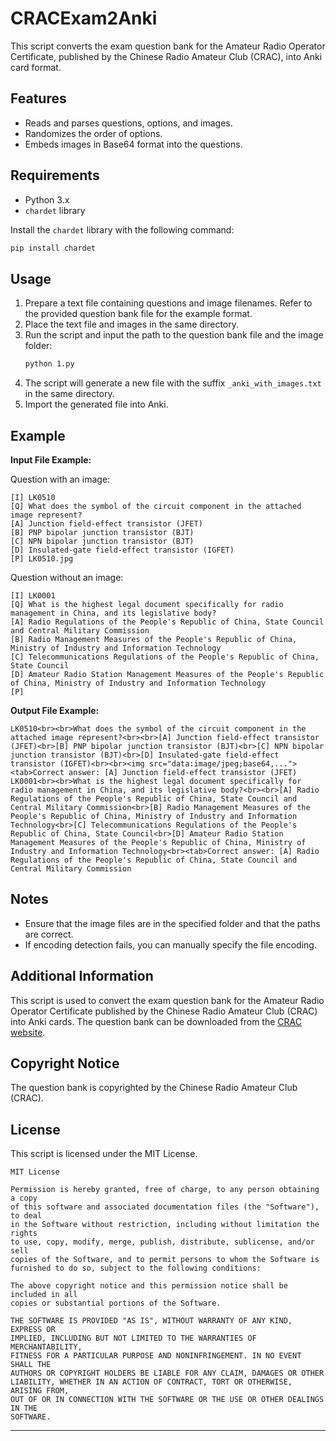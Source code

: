 
# CRACExam2Anki

This script converts the exam question bank for the Amateur Radio Operator Certificate, published by the Chinese Radio Amateur Club (CRAC), into Anki card format.

## Features

- Reads and parses questions, options, and images.
- Randomizes the order of options.
- Embeds images in Base64 format into the questions.

## Requirements

- Python 3.x
- `chardet` library

Install the `chardet` library with the following command:
```sh
pip install chardet
```

## Usage

1. Prepare a text file containing questions and image filenames. Refer to the provided question bank file for the example format.
2. Place the text file and images in the same directory.
3. Run the script and input the path to the question bank file and the image folder:
    ```sh
    python 1.py
    ```
4. The script will generate a new file with the suffix `_anki_with_images.txt` in the same directory.
5. Import the generated file into Anki.

## Example

**Input File Example:**

Question with an image:
```
[I] LK0510
[Q] What does the symbol of the circuit component in the attached image represent?
[A] Junction field-effect transistor (JFET)
[B] PNP bipolar junction transistor (BJT)
[C] NPN bipolar junction transistor (BJT)
[D] Insulated-gate field-effect transistor (IGFET)
[P] LK0510.jpg
```

Question without an image:
```
[I] LK0001
[Q] What is the highest legal document specifically for radio management in China, and its legislative body?
[A] Radio Regulations of the People's Republic of China, State Council and Central Military Commission
[B] Radio Management Measures of the People's Republic of China, Ministry of Industry and Information Technology
[C] Telecommunications Regulations of the People's Republic of China, State Council
[D] Amateur Radio Station Management Measures of the People's Republic of China, Ministry of Industry and Information Technology
[P]
```

**Output File Example:**
```
LK0510<br><br>What does the symbol of the circuit component in the attached image represent?<br><br>[A] Junction field-effect transistor (JFET)<br>[B] PNP bipolar junction transistor (BJT)<br>[C] NPN bipolar junction transistor (BJT)<br>[D] Insulated-gate field-effect transistor (IGFET)<br><br><img src="data:image/jpeg;base64,..."><tab>Correct answer: [A] Junction field-effect transistor (JFET)
LK0001<br><br>What is the highest legal document specifically for radio management in China, and its legislative body?<br><br>[A] Radio Regulations of the People's Republic of China, State Council and Central Military Commission<br>[B] Radio Management Measures of the People's Republic of China, Ministry of Industry and Information Technology<br>[C] Telecommunications Regulations of the People's Republic of China, State Council<br>[D] Amateur Radio Station Management Measures of the People's Republic of China, Ministry of Industry and Information Technology<br><tab>Correct answer: [A] Radio Regulations of the People's Republic of China, State Council and Central Military Commission
```

## Notes

- Ensure that the image files are in the specified folder and that the paths are correct.
- If encoding detection fails, you can manually specify the file encoding.

## Additional Information

This script is used to convert the exam question bank for the Amateur Radio Operator Certificate published by the Chinese Radio Amateur Club (CRAC) into Anki cards. The question bank can be downloaded from the [CRAC website](http://www.crac.org.cn/News/Detail?ID=3dbd1bc7f36443958e1872234f42464f).

## Copyright Notice

The question bank is copyrighted by the Chinese Radio Amateur Club (CRAC).

## License

This script is licensed under the MIT License.

```
MIT License

Permission is hereby granted, free of charge, to any person obtaining a copy
of this software and associated documentation files (the "Software"), to deal
in the Software without restriction, including without limitation the rights
to use, copy, modify, merge, publish, distribute, sublicense, and/or sell
copies of the Software, and to permit persons to whom the Software is
furnished to do so, subject to the following conditions:

The above copyright notice and this permission notice shall be included in all
copies or substantial portions of the Software.

THE SOFTWARE IS PROVIDED "AS IS", WITHOUT WARRANTY OF ANY KIND, EXPRESS OR
IMPLIED, INCLUDING BUT NOT LIMITED TO THE WARRANTIES OF MERCHANTABILITY,
FITNESS FOR A PARTICULAR PURPOSE AND NONINFRINGEMENT. IN NO EVENT SHALL THE
AUTHORS OR COPYRIGHT HOLDERS BE LIABLE FOR ANY CLAIM, DAMAGES OR OTHER
LIABILITY, WHETHER IN AN ACTION OF CONTRACT, TORT OR OTHERWISE, ARISING FROM,
OUT OF OR IN CONNECTION WITH THE SOFTWARE OR THE USE OR OTHER DEALINGS IN THE
SOFTWARE.
```

---
